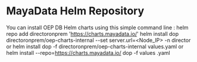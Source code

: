 MayaData Helm Repository
===============================

You can install OEP DB Helm charts using this simple command line : 
    helm repo add directoronprem 'https://charts.mayadata.io/'
    helm install dop directoronprem/oep-charts-internal --set server.url=<Node_IP> -n director
    or
    helm install dop -f directoronprem/oep-charts-internal values.yaml
    or
    helm install --repo=https://charts.mayadata.io/ dop -f values .yaml

